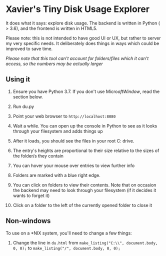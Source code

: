 # Xavier's Tiny Disk Usage Explorer

It does what it says: explore disk usage. The backend is written in Python ( > 3.6), and the frontend is written in HTML5.

Please note: this is not intended to have good UI or UX, but rather to server my very specific needs. It deliberately does things in ways which could be improved to save time.

_Please note that this tool can't account for folders/files which it can't access, so the numbers may be actually larger_

## Using it

 1. Ensure you have Python 3.7. If you don't use Micro$oft Window$, read the section below.

 2. Run du.py

 3. Point your web browser to `http://localhost:8080`

 4. Wait a while. You can open up the console in Python to see as it looks through your filesystem and adds things up

 5. After it loads, you should see the files in your root C: drive.

 6. The entry's heights are proportional to their size relative to the sizes of the folder/s they contain

 7. You can hover your mouse over entries to view further info

 8. Folders are marked with a blue right edge.

 9. You can click on folders to view their contents. Note that on occasion the backend may need to look through your filesystem (if it decides it wants to forget it)

 10. Click on a folder to the left of the currently opened folder to close it


## Non-windows

To use on a *NIX system, you'll need to change a few things:

 1. Change the line in `du.html` from `make_listing("C:\\", document.body, 0, 0);` to `make_listing("/", document.body, 0, 0);`

